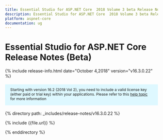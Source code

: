 ```yaml
---
title: Essential Studio for ASP.NET Core  2018 Volume 3 beta Release Notes 
description: Essential Studio for ASP.NET Core  2018 Volume 3 beta Release Notes 
platform: aspnet-core
documentation: ug
---
```


# Essential Studio for ASP.NET Core Release Notes (Beta)

{% include release-info.html date="October 4,2018" version="v16.3.0.22" %} 

<style>
#license {
    font-size: .88em!important;
margin-top: 1.5em;     margin-bottom: 1.5em;
    background-color: #def8ff;
    padding: 10px 17px 14px;
}
</style>

<div id="license">
Starting with version 16.2 (2018 Vol 2), you need to include a valid license key (either paid or trial key) within your applications. 
Please refer to this <a href="/common/essential-studio/licensing/license-key">help topic</a> for more information 
</div>


{% directory path: _includes/release-notes/v16.3.0.22 %}

{% include {{file.url}} %}

{% enddirectory %}